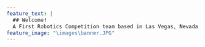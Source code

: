 ```yaml
---
feature_text: |
  ## Welcome!
  A First Robotics Competition team based in Las Vegas, Nevada
feature_image: "\images\banner.JPG"
---
```


